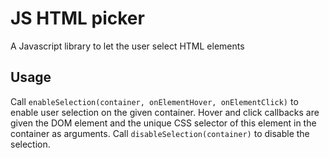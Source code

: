 # JS HTML picker
A Javascript library to let the user select HTML elements

## Usage

Call `enableSelection(container, onElementHover, onElementClick)` to enable user selection on the given container.
Hover and click callbacks are given the DOM element and the unique CSS selector of this element in the container as arguments.
Call `disableSelection(container)` to disable the selection.
